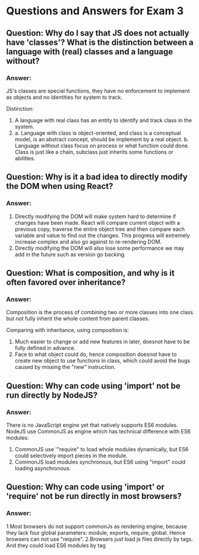 # Questions and Answers for Exam 3

## Question:  Why do I say that JS does not actually have 'classes'?  What is the distinction between a language with (real) classes and a language without?

### Answer:
 
JS's classes are special functions, they have no enforcement to implement as objects and no identities for system to track.

Distinction:
1. A language with real class has an entity to identify and track class in the system.
2. a. Language with class is object-oriented,  and class is a conceptual model, is an abstract  concept, should be implement by a real object.
	b. Language without class focus on process or what function could done. Class is just like a chain, subclass just inherits some functions or abilities.  


## Question:  Why is it a bad idea to directly modify the DOM when using React?

### Answer:
1. Directly modifying the DOM will make system hard to determine if changes have been made. React will compare current object with a previous copy, traverse the entire object tree and then compare each variable and value to find out the changes. This progress will extremely increase complex and also go against to re-rendering DOM.
2. Directly modifying the DOM will also lose some performance we may add in the future such as version go backing.

## Question:  What is composition, and why is it often favored over inheritance?

### Answer:

Composition is the process of combining two or more classes into one class but not fully inherit the whole content from parent classes.

Comparing with inheritance, using composition is:
1. Much easier to change or add new features in later, doesnot have to be fully defined in advance.
2. Face to what object could do, hence composition doesnot have to create new object to use functions in class, which could avoid the bugs caused by missing the "new" instruction.


## Question:  Why can code using 'import' not be run directly by NodeJS?  

### Answer:
 
There is no JavaScript engine yet that natively supports ES6 modules. NodeJS use CommonJS as engine which has technical difference with ES6 modules:

1. CommonJS use '"require" to load whole modules dynamically, but ES6 could selectively import pieces in the module.
2. CommonJS load modules synchronous, but ES6 using "import" could loading asynchronous.

## Question:  Why can code using 'import' or 'require' not be run directly in most browsers?

### Answer:
 
1.Most browsers do not support commonJs as rendering engine, because they lack four global parameters: module, exports, require, global. Hence browsers can not use "require".
2.Browsers just load js files directly by tags. And they could load ES6 modules by tag <script> with property type="module". Browsers do not use "import".

## Question:  What is a 'side-effect'?  Why do we want to minimize them?

### Answer:
 
 A side effect is a local change in state influencing values outside of the immediate context, such as modifying external variable or object property.

Side effects make programs harder to understand and test, also make bugs in a program much harder to find and prevent.